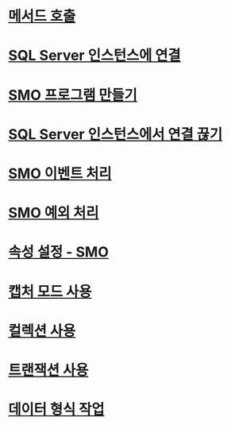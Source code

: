 # [메서드 호출](calling-methods.md)
# [SQL Server 인스턴스에 연결](connecting-to-an-instance-of-sql-server.md)
# [SMO 프로그램 만들기](creating-smo-programs.md)
# [SQL Server 인스턴스에서 연결 끊기](disconnecting-from-an-instance-of-sql-server.md)
# [SMO 이벤트 처리](handling-smo-events.md)
# [SMO 예외 처리](handling-smo-exceptions.md)
# [속성 설정 - SMO](setting-properties-smo.md)
# [캡처 모드 사용](using-capture-mode.md)
# [컬렉션 사용](using-collections.md)
# [트랜잭션 사용](using-transactions.md)
# [데이터 형식 작업](working-with-data-types.md)
